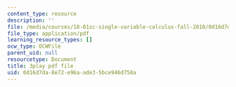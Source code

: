 ```yaml
---
content_type: resource
description: ''
file: /media/courses/18-01sc-single-variable-calculus-fall-2010/0d16d7da8e72e96aade35bce946d758a_Bk5y6Elcy_Q.pdf
file_type: application/pdf
learning_resource_types: []
ocw_type: OCWFile
parent_uid: null
resourcetype: Document
title: 3play pdf file
uid: 0d16d7da-8e72-e96a-ade3-5bce946d758a
---
```


